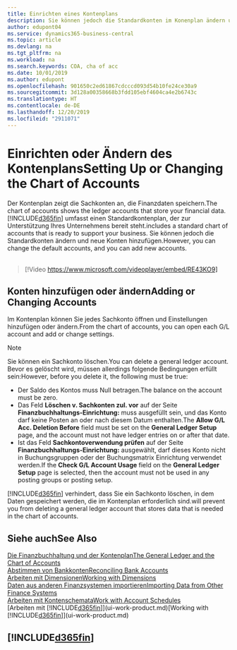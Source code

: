 ```yaml
---
title: Einrichten eines Kontenplans
description: Sie können jedoch die Standardkonten im Konenplan ändern und neue Konten hinzufügen
author: edupont04
ms.service: dynamics365-business-central
ms.topic: article
ms.devlang: na
ms.tgt_pltfrm: na
ms.workload: na
ms.search.keywords: COA, cha of acc
ms.date: 10/01/2019
ms.author: edupont
ms.openlocfilehash: 901650c2ed61867cdcccd093d54b10fe24ce30a9
ms.sourcegitcommit: 3d128a00358668b3fdd105ebf4604ca4e2b6743c
ms.translationtype: HT
ms.contentlocale: de-DE
ms.lasthandoff: 12/20/2019
ms.locfileid: "2911071"
---
```

# <a name="setting-up-or-changing-the-chart-of-accounts"></a><span data-ttu-id="31f29-103">Einrichten oder Ändern des Kontenplans</span><span class="sxs-lookup"><span data-stu-id="31f29-103">Setting Up or Changing the Chart of Accounts</span></span>
<span data-ttu-id="31f29-104">Der Kontenplan zeigt die Sachkonten an, die Finanzdaten speichern.</span><span class="sxs-lookup"><span data-stu-id="31f29-104">The chart of accounts shows the ledger accounts that store your financial data.</span></span> [!INCLUDE[d365fin](includes/d365fin_md.md)] <span data-ttu-id="31f29-105">umfasst einen Standardkontenplan, der zur Unterstützung Ihres Unternehmens bereit steht.</span><span class="sxs-lookup"><span data-stu-id="31f29-105">includes a standard chart of accounts that is ready to support your business.</span></span>
<span data-ttu-id="31f29-106">Sie können jedoch die Standardkonten ändern und neue Konten hinzufügen.</span><span class="sxs-lookup"><span data-stu-id="31f29-106">However, you can change the default accounts, and you can add new accounts.</span></span> 
<br><br>  

> [!Video https://www.microsoft.com/videoplayer/embed/RE43KO9]


## <a name="adding-or-changing-accounts"></a><span data-ttu-id="31f29-107">Konten hinzufügen oder ändern</span><span class="sxs-lookup"><span data-stu-id="31f29-107">Adding or Changing Accounts</span></span>
<span data-ttu-id="31f29-108">Im Kontenplan können Sie jedes Sachkonto öffnen und Einstellungen hinzufügen oder ändern.</span><span class="sxs-lookup"><span data-stu-id="31f29-108">From the chart of accounts, you can open each G/L account and add or change settings.</span></span>

> [!NOTE]  
>   <span data-ttu-id="31f29-109">Sie können ein Sachkonto löschen.</span><span class="sxs-lookup"><span data-stu-id="31f29-109">You can delete a general ledger account.</span></span> <span data-ttu-id="31f29-110">Bevor es gelöscht wird, müssen allerdings folgende Bedingungen erfüllt sein:</span><span class="sxs-lookup"><span data-stu-id="31f29-110">However, before you delete it, the following must be true:</span></span>  
>  
>   * <span data-ttu-id="31f29-111">Der Saldo des Kontos muss Null betragen.</span><span class="sxs-lookup"><span data-stu-id="31f29-111">The balance on the account must be zero.</span></span>  
>   * <span data-ttu-id="31f29-112">Das Feld **Löschen v. Sachkonten zul. vor** auf der Seite **Finanzbuchhaltungs-Einrichtung:** muss ausgefüllt sein, und das Konto darf keine Posten an oder nach diesem Datum enthalten.</span><span class="sxs-lookup"><span data-stu-id="31f29-112">The **Allow G/L Acc. Deletion Before** field must be set on the **General Ledger Setup** page, and the account must not have ledger entries on or after that date.</span></span>  
>   * <span data-ttu-id="31f29-113">Ist das Feld **Sachkontoverwendung prüfen** auf der Seite **Finanzbuchhaltungs-Einrichtung:** ausgewählt, darf dieses Konto nicht in Buchungsgruppen oder der Buchungsmatrix Einrichtung verwendet werden.</span><span class="sxs-lookup"><span data-stu-id="31f29-113">If the **Check G/L Account Usage** field on the **General Ledger Setup** page is selected, then the account must not be used in any posting groups or posting setup.</span></span>  

[!INCLUDE[d365fin](includes/d365fin_md.md)] <span data-ttu-id="31f29-114">verhindert, dass Sie ein Sachkonto löschen, in dem Daten gespeichert werden, die im Kontenplan erforderlich sind.</span><span class="sxs-lookup"><span data-stu-id="31f29-114">will prevent you from deleting a general ledger account that stores data that is needed in the chart of accounts.</span></span>  

## <a name="see-also"></a><span data-ttu-id="31f29-115">Siehe auch</span><span class="sxs-lookup"><span data-stu-id="31f29-115">See Also</span></span>
[<span data-ttu-id="31f29-116">Die Finanzbuchhaltung und der Kontenplan</span><span class="sxs-lookup"><span data-stu-id="31f29-116">The General Ledger and the Chart of Accounts</span></span>](finance-general-ledger.md)  
[<span data-ttu-id="31f29-117">Abstimmen von Bankkonten</span><span class="sxs-lookup"><span data-stu-id="31f29-117">Reconciling Bank Accounts</span></span>](bank-manage-bank-accounts.md)  
[<span data-ttu-id="31f29-118">Arbeiten mit Dimensionen</span><span class="sxs-lookup"><span data-stu-id="31f29-118">Working with Dimensions</span></span>](finance-dimensions.md)  
[<span data-ttu-id="31f29-119">Daten aus anderen Finanzsystemen importieren</span><span class="sxs-lookup"><span data-stu-id="31f29-119">Importing Data from Other Finance Systems</span></span>](across-import-data-configuration-packages.md)  
[<span data-ttu-id="31f29-120">Arbeiten mit Kontenschemata</span><span class="sxs-lookup"><span data-stu-id="31f29-120">Work with Account Schedules</span></span>](bi-how-work-account-schedule.md)  
<span data-ttu-id="31f29-121">[Arbeiten mit [!INCLUDE[d365fin](includes/d365fin_md.md)]](ui-work-product.md)</span><span class="sxs-lookup"><span data-stu-id="31f29-121">[Working with [!INCLUDE[d365fin](includes/d365fin_md.md)]](ui-work-product.md)</span></span>  

## [!INCLUDE[d365fin](includes/free_trial_md.md)]
